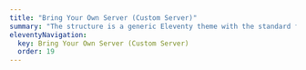 ```yaml
---
title: "Bring Your Own Server (Custom Server)"
summary: "The structure is a generic Eleventy theme with the standard folder and file names."
eleventyNavigation:
  key: Bring Your Own Server (Custom Server)
  order: 19
---
```

